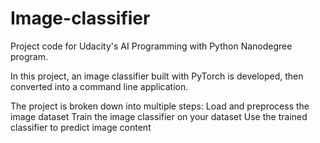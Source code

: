 # Image-classifier
Project code for Udacity's AI Programming with Python Nanodegree program. 

In this project, an image classifier built with PyTorch is developed, then converted into a command line application.

The project is broken down into multiple steps:
Load and preprocess the image dataset
Train the image classifier on your dataset
Use the trained classifier to predict image content
